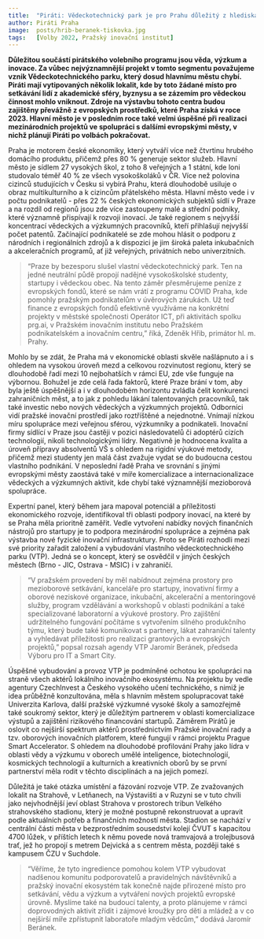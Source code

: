 ```yaml
---
title:  "Piráti: Vědeckotechnický park je pro Prahu důležitý z hlediska rozvoje inovací ve městě"
author: Piráti Praha
image:  posts/hrib-beranek-tiskovka.jpg
tags:   [Volby 2022, Pražský inovační institut]
---
```

 
**Důležitou součástí pirátského volebního programu jsou věda, výzkum a inovace. Za vůbec nejvýznamnější projekt v tomto segmentu považujeme vznik Vědeckotechnického parku, který dosud hlavnímu městu chybí. Piráti mají vytipovaných několik lokalit, kde by toto žádané místo pro setkávání lidí z akademické sféry, byznysu a se zázemím pro vědeckou činnost mohlo vniknout. Zdroje na výstavbu tohoto centra budou zajištěny převážně z evropských prostředků, které Praha získá v roce 2023. Hlavní město je v posledním roce také velmi úspěšné při realizaci mezinárodních projektů ve spolupráci s dalšími evropskými městy, v nichž plánují Piráti po volbách pokračovat.**

Praha je motorem české ekonomiky, který vytváří více než čtvrtinu hrubého domácího produktu, přičemž přes 80 % generuje sektor služeb. Hlavní město je sídlem 27 vysokých škol, z toho 8 veřejných a 1 státní, kde loni studovalo téměř 40 % ze všech vysokoškoláků v ČR. Více než polovina cizinců studujících v Česku si vybírá Prahu, která dlouhodobě usiluje o obraz multikulturního a k cizincům přátelského města. Hlavní město vede i v počtu podnikatelů - přes 22 % českých ekonomických subjektů sídlí v Praze a na rozdíl od regionů jsou zde více zastoupeny malé a střední podniky, které významně přispívají k rozvoji inovací. Je také regionem s nejvyšší koncentrací vědeckých a výzkumných pracovníků, kteří přihlašují nejvyšší počet patentů. Začínající podnikatelé se zde mohou hlásit o podporu z národních i regionálních zdrojů a k dispozici je jim široká paleta inkubačních a akceleračních programů, ať již veřejných, privátních nebo  univerzitních.

>“Praze by bezesporu slušel vlastní vědeckotechnický park. Ten na jedné neutrální půdě propojí nadějné vysokoškolské studenty, startupy i vědeckou obec. Na tento záměr přesměrujeme peníze z evropských fondů, které se nám vrátí z programu COVID Praha, kde pomohly pražským podnikatelům v úvěrových zárukách. Už teď finance z evropských fondů efektivně využíváme na konkrétní projekty v městské společnosti Operátor ICT, při aktivitách spolku prg.ai, v Pražském inovačním institutu nebo Pražském podnikatelském a inovačním centru,” říká, Zdeněk Hřib, primátor hl. m. Prahy.

Mohlo by se zdát, že Praha má v ekonomické oblasti skvěle našlápnuto a i s ohledem na vysokou úroveň mezd a celkovou rozvinutost regionu, který se dlouhodobě řadí mezi 10 nejbohatších v rámci EU, zde vše funguje na výbornou. Bohužel je zde celá řada faktorů, které Praze brání v tom, aby byla ještě úspěšnější a i v dlouhodobém horizontu zvládla čelit konkurenci zahraničních měst, a to jak z pohledu lákání talentovaných pracovníků, tak také investic nebo nových vědeckých a výzkumných projektů. Odborníci vidí pražské inovační prostředí jako roztříštěné a nejednotné. Vnímají nízkou míru spolupráce mezi veřejnou sférou, výzkumníky a podnikateli. Inovační firmy sídlící v Praze jsou častěji v pozici následovatelů či adoptérů cizích technologií, nikoli technologickými lídry. Negativně je hodnocena kvalita a úroveň přípravy absolventů VŠ s ohledem na rigidní výukové metody, přičemž mezi studenty jen malá část zvažuje vydat se do budoucna cestou vlastního podnikání. V neposlední řadě Praha ve srovnání s jinými evropskými městy zaostává také v míře komercializace a internacionalizace vědeckých a výzkumných aktivit, kde chybí také významnější mezioborová spolupráce.

Expertní panel, který během jara mapoval potenciál a příležitosti ekonomického rozvoje, identifikoval tři oblasti podpory inovací, na které by se Praha měla  prioritně zaměřit. Vedle vytvoření nabídky nových finančních nástrojů pro startupy je to podpora mezinárodní spolupráce a zejména pak výstavba nové fyzické inovační infrastruktury. Proto se Piráti rozhodli mezi své  priority  zařadit založení a vybudování vlastního vědeckotechnického parku (VTP). Jedná se o koncept, který se osvědčil v jiných českých městech (Brno - JIC, Ostrava - MSIC) i v zahraničí. 

>“V pražském provedení by měl nabídnout zejména prostory pro mezioborové setkávání, kanceláře pro startupy, inovativní firmy a oborové neziskové organizace, inkubační, akcelerační a mentoringové služby, program vzdělávání a workshopů v oblasti podnikání a  také specializované laboratorní a výukové prostory. Pro zajištění udržitelného fungování počítáme s vytvořením silného produkčního týmu, který bude také komunikovat s partnery, lákat zahraniční talenty a vyhledávat příležitosti pro realizaci grantových a evropských projektů,” popsal rozsah agendy VTP Jaromír Beránek, předseda Výboru pro IT a Smart City.

Úspěšné vybudování a provoz VTP je podmíněné ochotou ke spolupráci na straně všech aktérů lokálního inovačního ekosystému. Na projektu by vedle agentury CzechInvest a Českého vysokého učení technického, s nimiž je idea průběžně konzultována, měla s hlavním městem spolupracovat také Univerzita Karlova, další pražské výzkumné vysoké školy a samozřejmě také soukromý sektor, který je důležitým partnerem v oblasti komercializace výstupů a zajištění rizikového financování startupů. Záměrem Pirátů je oslovit co nejširší spektrum aktérů prostřednictvím Pražské inovační rady a tzv. oborových inovačních platforem, které fungují v rámci projektu Prague Smart Accelerator. S ohledem na dlouhodobé profilování Prahy jako lídra v oblasti vědy a výzkumu v oborech umělé inteligence, biotechnologií, kosmických technologií a kulturních a kreativních oborů by se první partnerství měla rodit v těchto disciplínách a na jejich pomezí.

Důležitá je také otázka umístění a fázování rozvoje VTP. Ze zvažovaných lokalit na Strahově, v Letňanech, na Výstavišti a v Ruzyni se v tuto chvíli jako nejvhodnější jeví oblast Strahova v prostorech tribun Velkého strahovského stadionu, který je možné postupně rekonstruovat a upravit podle aktuálních potřeb a finančních možností města. Stadion se nachází v centrální části města v bezprostředním sousedství kolejí ČVUT s kapacitou 4700 lůžek, v příštích letech k němu povede nová tramvajová a trolejbusová trať, jež ho propojí s metrem Dejvická a s centrem města, později také s kampusem ČZU v Suchdole. 

>“Věříme, že tyto ingredience pomohou kolem VTP vybudovat nadšenou komunitu podporovatelů a pravidelných návštěvníků a pražský inovační ekosystém tak konečně najde přirozené místo pro setkávání, vědu a výzkum a vytváření nových projektů evropské úrovně. Myslíme také na budoucí talenty, a proto plánujeme v rámci doprovodných aktivit zřídit i zájmové kroužky pro děti a mládež a v co nejširší míře zpřístupnit laboratoře mladým vědcům,” dodává Jaromír Beránek. 









